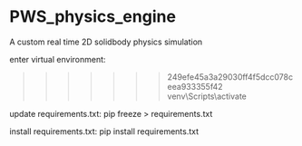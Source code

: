 # PWS_physics_engine

A custom real time 2D solidbody physics simulation

enter virtual environment:
>>>>>>> 249efe45a3a29030ff4f5dcc078ceea933355f42
venv\Scripts\activate

update requirements.txt:
pip freeze > requirements.txt

install requirements.txt:
pip install requirements.txt